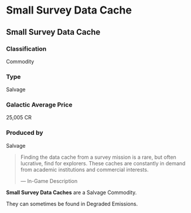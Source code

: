 # Small Survey Data Cache
## Small Survey Data Cache

		

### Classification

Commodity

### Type

Salvage

### Galactic Average Price

25,005 CR

### Produced by

Salvage

> 
> 
> Finding the data cache from a survey mission is a rare, but often lucrative, find for explorers. These caches are constantly in demand from academic institutions and commercial interests.
> 
> 
> — In-Game Description
> 

**Small Survey Data Caches** are a Salvage Commodity.

They can sometimes be found in Degraded Emissions.